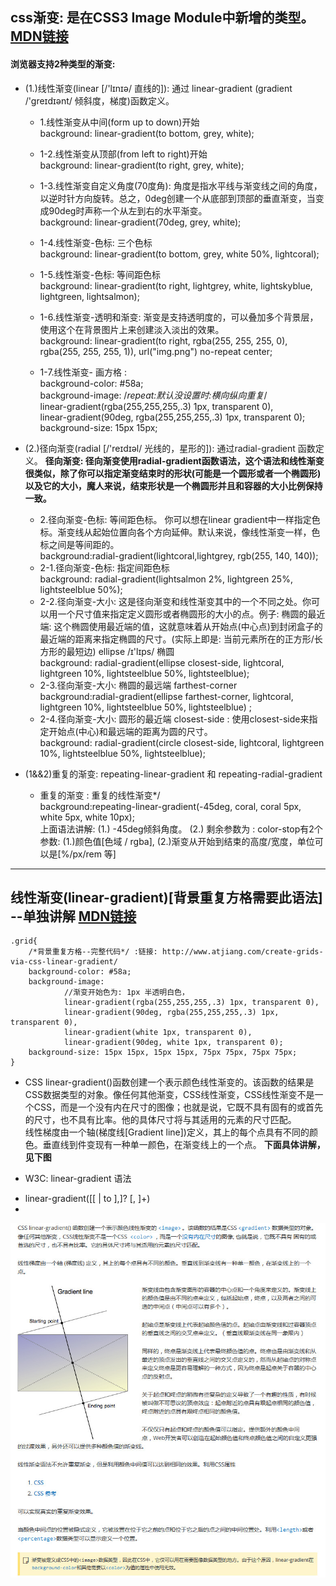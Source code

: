 ## css渐变: 是在CSS3 Image Module中新增的<image>类型。[MDN链接](https://developer.mozilla.org/zh-CN/docs/Web/Guide/CSS/Using_CSS_gradients)
#### 浏览器支持2种类型的渐变:
- (1.)线性渐变(linear [/'lɪnɪə/ 直线的]): 通过 linear-gradient (gradient /'greɪdɪənt/ 倾斜度，梯度)函数定义。
    + 1.线性渐变从中间(form up to down)开始 <br>
    background: linear-gradient(to bottom, grey, white);
    
    + 1-2.线性渐变从顶部(from left to right)开始<br>
    background: linear-gradient(to right, grey, white);
    
    + 1-3.线性渐变自定义角度(70度角): 角度是指水平线与渐变线之间的角度，以逆时针方向旋转。总之，0deg创建一个从底部到顶部的垂直渐变，当变成90deg时声称一个从左到右的水平渐变。<br>
    background: linear-gradient(70deg, grey, white);
    
    + 1-4.线性渐变-色标: 三个色标 <br>
    background: linear-gradient(to bottom, grey, white 50%, lightcoral);
   
    + 1-5.线性渐变-色标: 等间距色标<br>
    background: linear-gradient(to right, lightgrey, white, lightskyblue, lightgreen, lightsalmon);
    
    + 1-6.线性渐变-透明和渐变: 渐变是支持透明度的，可以叠加多个背景层，使用这个在背景图片上来创建淡入淡出的效果。<br>
    background: linear-gradient(to right, rgba(255, 255, 255, 0), rgba(255, 255, 255, 1)), url("img.png") no-repeat center;
    
    + 1-7.线性渐变- 画方格 : <br>
    background-color: #58a; <br>
    background-image:  /*repeat:默认没设置时:横向纵向重复*/  <br>
            linear-gradient(rgba(255,255,255,.3) 1px, transparent 0), <br>
            linear-gradient(90deg, rgba(255,255,255,.3) 1px, transparent 0); <br>
    background-size: 15px 15px;
    
    
    
- (2.)径向渐变(radial [/'reɪdɪəl/ 光线的，星形的]): 通过radial-gradient 函数定义。
    **径向渐变: 径向渐变使用radial-gradient函数语法，这个语法和线性渐变很类似，除了你可以指定渐变结束时的形状(可能是一个圆形或者一个椭圆形)以及它的大小，魔人来说，结束形状是一个椭圆形并且和容器的大小比例保持一致。**
    + 2.径向渐变-色标: 等间距色标。 你可以想在linear gradient中一样指定色标。渐变线从起始位置向各个方向延伸。默认来说，像线性渐变一样，色标之间是等间距的。  <br>
    background:radial-gradient(lightcoral,lightgrey, rgb(255, 140, 140));
    + 2-1.径向渐变-色标: 指定间距色标  <br>
    background: radial-gradient(lightsalmon 2%, lightgreen 25%, lightsteelblue 50%);
    + 2-2.径向渐变-大小: 这是径向渐变和线性渐变其中的一个不同之处。你可以用一个尺寸值来指定定义圆形或者椭圆形的大小的点。例子: 椭圆的最近端: 这个椭圆使用最近端的值，这就意味着从开始点(中心点)到封闭盒子的最近端的距离来指定椭圆的尺寸。(实际上即是: 当前元素所在的正方形/长方形的最短边)  ellipse /ɪ'lɪps/ 椭圆   <br>
    background: radial-gradient(ellipse closest-side, lightcoral, lightgreen 10%, lightsteelblue 50%, lightsteelblue);
    + 2-3.径向渐变-大小: 椭圆的最远端 farthest-corner   <br>
    background:radial-gradient(ellipse farthest-corner, lightcoral, lightgreen 10%, lightsteelblue 50%, lightsteelblue) ;
    + 2-4.径向渐变-大小: 圆形的最近端 closest-side : 使用closest-side来指定开始点(中心)和最远端的距离为圆的尺寸。 <br>
    background: radial-gradient(circle closest-side, lightcoral, lightgreen 10%, lightsteelblue 50%, lightsteelblue);

- (1&&2)重复的渐变: repeating-linear-gradient 和 repeating-radial-gradient 

  + 重复的渐变 : 重复的线性渐变*/ <br>
   background:repeating-linear-gradient(-45deg, coral, coral 5px, white 5px, white 10px); <br>
   上面语法讲解: (1.) -45deg倾斜角度。 (2.) 剩余参数为 <color-stop>: color-stop有2个参数: (1.)颜色值[色域 / rgba], (2.)渐变从开始到结束的高度/宽度，单位可以是[%/px/rem 等]

<hr>

## 线性渐变(linear-gradient)[背景重复方格需要此语法] --单独讲解 [MDN链接](https://developer.mozilla.org/zh-CN/docs/Web/CSS/linear-gradient)

    .grid{
        /*背景重复方格--完整代码*/ :链接: http://www.atjiang.com/create-grids-via-css-linear-gradient/
        background-color: #58a;
        background-image:
                //渐变开始色为: 1px 半透明白色，
                linear-gradient(rgba(255,255,255,.3) 1px, transparent 0),
                linear-gradient(90deg, rgba(255,255,255,.3) 1px, transparent 0),
                linear-gradient(white 1px, transparent 0),
                linear-gradient(90deg, white 1px, transparent 0);
        background-size: 15px 15px, 15px 15px, 75px 75px, 75px 75px;
    }
    
- CSS linear-gradient()函数创建一个表示颜色线性渐变的<image>。该函数的结果是CSS<gradient>数据类型的对象。像任何其他渐变，CSS线性渐变，CSS线性渐变不是一个CSS<color>，而是一个没有内在尺寸的图像；也就是说，它既不具有固有的或首先的尺寸，也不具有比率。他的具体尺寸将与其适用的元素的尺寸匹配。 <br>  线性梯度由一个轴(梯度线[Gradient line])定义，其上的每个点具有不同的颜色。垂直线到件变现有一种单一颜色，在渐变线上的一个点。 **下面具体讲解，见下图**

- W3C: linear-gradient 语法
 + linear-gradient([[<angle> | to <side-or-corner>],]? <color-stop> [, <color-sotp>]+)
 + 


![linear-gradient](liner-gradient.jpg)
